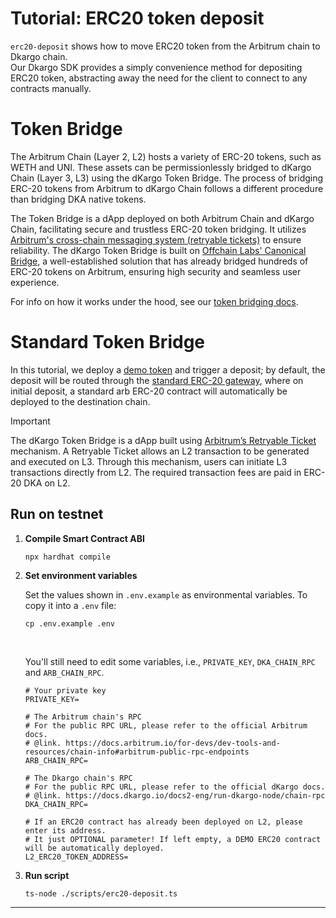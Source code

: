 # Tutorial: ERC20 token deposit
`erc20-deposit` shows how to move ERC20 token from the Arbitrum chain to Dkargo chain.<br/>
Our Dkargo SDK provides a simply convenience method for depositing ERC20 token, abstracting away the need for the client to connect to any contracts manually.

# Token Bridge
The Arbitrum Chain (Layer 2, L2) hosts a variety of ERC-20 tokens, such as WETH and UNI.
These assets can be permissionlessly bridged to dKargo Chain (Layer 3, L3) using the dKargo Token Bridge.
The process of bridging ERC-20 tokens from Arbitrum to dKargo Chain follows a different procedure than bridging DKA native tokens.

The Token Bridge is a dApp deployed on both Arbitrum Chain and dKargo Chain, facilitating secure and trustless ERC-20 token bridging.
It utilizes [Arbitrum's cross-chain messaging system (retryable tickets)](https://docs.arbitrum.io/build-decentralized-apps/cross-chain-messaging) to ensure reliability.
The dKargo Token Bridge is built on [Offchain Labs' Canonical Bridge](https://github.com/OffchainLabs/token-bridge-contracts), a well-established solution that has already bridged hundreds of ERC-20 tokens on Arbitrum, ensuring high security and seamless user experience.

For info on how it works under the hood, see our [token bridging docs](https://docs.arbitrum.io/build-decentralized-apps/token-bridging/token-bridge-erc20).

# Standard Token Bridge
In this tutorial, we deploy a [demo token](./contracts/standard-token/Standard.sol) and trigger a deposit; by default, the deposit will be routed through the [standard ERC-20 gateway](https://docs.arbitrum.io/build-decentralized-apps/token-bridging/bridge-tokens-programmatically/how-to-bridge-tokens-standard), where on initial deposit, a standard arb ERC-20 contract will automatically be deployed to the destination chain.

> [!IMPORTANT]
> The dKargo Token Bridge is a dApp built using [Arbitrum’s Retryable Ticket](https://docs.arbitrum.io/how-arbitrum-works/l1-to-l2-messaging#retryable-tickets) mechanism. A Retryable Ticket allows an L2 transaction to be generated and executed on L3. Through this mechanism, users can initiate L3 transactions directly from L2. The required transaction fees are paid in ERC-20 DKA on L2.

##  Run on testnet
1. **Compile Smart Contract ABI**
    ```
    npx hardhat compile
    ```
2. **Set environment variables**
    
    Set the values shown in `.env.example` as environmental variables. To copy it into a `.env` file:
    ```
    cp .env.example .env
    ```

    <br/>

    You'll still need to edit some variables, i.e., `PRIVATE_KEY`, `DKA_CHAIN_RPC` and `ARB_CHAIN_RPC`.

    ```
    # Your private key
    PRIVATE_KEY=

    # The Arbitrum chain's RPC
    # For the public RPC URL, please refer to the official Arbitrum docs.
    # @link. https://docs.arbitrum.io/for-devs/dev-tools-and-resources/chain-info#arbitrum-public-rpc-endpoints
    ARB_CHAIN_RPC=

    # The Dkargo chain's RPC
    # For the public RPC URL, please refer to the official dKargo docs.
    # @link. https://docs.dkargo.io/docs2-eng/run-dkargo-node/chain-rpc
    DKA_CHAIN_RPC=

    # If an ERC20 contract has already been deployed on L2, please enter its address. 
    # It just OPTIONAL parameter! If left empty, a DEMO ERC20 contract will be automatically deployed.
    L2_ERC20_TOKEN_ADDRESS=
    ```

2. **Run script**
    ```
    ts-node ./scripts/erc20-deposit.ts
    ```


---